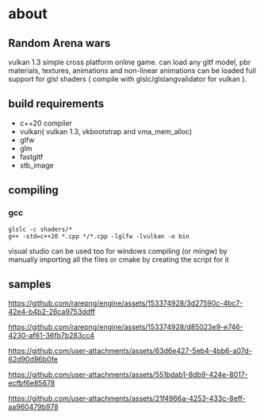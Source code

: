 # about
## Random Arena wars 
vulkan 1.3 simple cross platform online game.
can load any gltf model, pbr materials, textures, animations and non-linear animations can be loaded
full support for glsl shaders ( compile with glslc/glslangvalidator for vulkan ).
## build requirements
* c++20 compiler
* vulkan( vulkan 1.3, vkbootstrap and vma_mem_alloc)
* glfw
* glm
* fastgltf
* stb_image

## compiling
### gcc
``glslc -c shaders/*``<br>
``g++ -std=c++20 *.cpp */*.cpp -lglfw -lvulkan -o bin``

visual studio can be used too for windows compiling (or mingw) by manually importing all the files or cmake by creating the script for it

## samples


https://github.com/rarepng/engine/assets/153374928/3d27590c-4bc7-42e4-b4b2-26ca9753ddff




https://github.com/rarepng/engine/assets/153374928/d85023e9-e746-4230-af61-36fb7b283cc4





https://github.com/user-attachments/assets/63d6e427-5eb4-4bb6-a07d-62d90d96b0fe

https://github.com/user-attachments/assets/551bdab1-8db9-424e-8017-ecfbf6e85678

https://github.com/user-attachments/assets/21f4966a-4253-433c-8eff-aa960479b978





